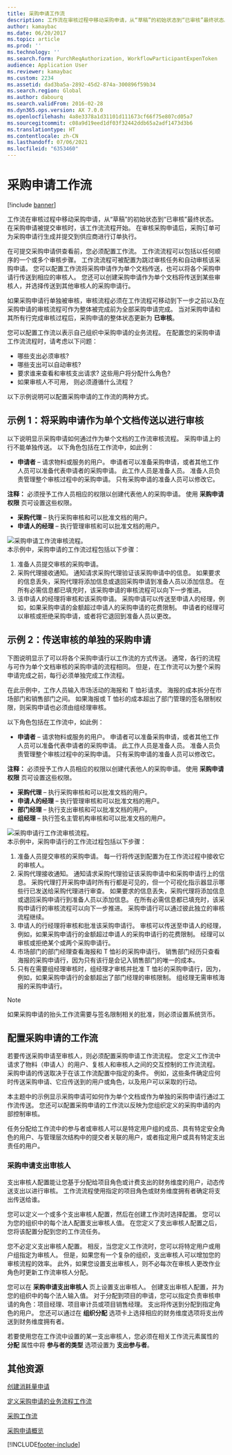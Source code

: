 ```yaml
---
title: 采购申请工作流
description: 工作流在审核过程中移动采购申请，从“草稿”的初始状态到“已审核”最终状态。 在采购申请被提交审核时，该工作流流程开始。 在审核采购申请后，采购订单可为采购申请行生成并提交到供应商进行订单执行。
author: kamaybac
ms.date: 06/20/2017
ms.topic: article
ms.prod: ''
ms.technology: ''
ms.search.form: PurchReqAuthorization, WorkflowParticipantExpenToken
audience: Application User
ms.reviewer: kamaybac
ms.custom: 2234
ms.assetid: dad3ba5a-2892-45d2-874a-300896f59b34
ms.search.region: Global
ms.author: dabourq
ms.search.validFrom: 2016-02-28
ms.dyn365.ops.version: AX 7.0.0
ms.openlocfilehash: 4a8e3378a1d31101d111673cf66f75e807cd05a7
ms.sourcegitcommit: c08a9d19eed1df03f32442ddb65a2adf1473d3b6
ms.translationtype: HT
ms.contentlocale: zh-CN
ms.lasthandoff: 07/06/2021
ms.locfileid: "6353460"
---
```

# <a name="purchase-requisition-workflow"></a>采购申请工作流

[!include [banner](../includes/banner.md)]

工作流在审核过程中移动采购申请，从“草稿”的初始状态到“已审核”最终状态。 在采购申请被提交审核时，该工作流流程开始。 在审核采购申请后，采购订单可为采购申请行生成并提交到供应商进行订单执行。

在可提交采购申请供查看前，您必须配置工作流。 工作流流程可以包括以任何顺序的一个或多个审核步骤。 工作流流程可被配置为跳过审核任务和自动审核该采购申请。 您可以配置工作流将采购申请作为单个文档传送，也可以将各个采购申请行传送到相应的审核人。 您还可以创建采购申请作为单个文档将传送到某些审核人，并选择传送到其他审核人的采购申请行。  

如果采购申请行单独被审核，审核流程必须在工作流程可移动到下一步之前以及在采购申请的审核流程可作为整体被完成前为全部采购申请完成。 当对采购申请和其所有行完成审核过程后，采购申请的整体状态更新为 **已审核**。  

您可以配置工作流以表示自己组织中采购申请的业务流程。 在配置您的采购申请工作流流程时，请考虑以下问题：

-   哪些支出必须审核?
-   哪些支出可以自动审核?
-   要求谁来查看和审核支出请求? 这些用户将分配什么角色?
-   如果审核人不可用， 则必须遵循什么流程？

以下示例说明可以配置采购申请的工作流的两种方式。

## <a name="example-1-route-a-purchase-requisition-as-a-single-document-for-review"></a>示例 1：将采购申请作为单个文档传送以进行审核
以下说明显示采购申请如何通过作为单个文档的工作流审核流程。 采购申请上的行不能单独传送。 以下角色包括在工作流中，如此例：

-   **申请者** – 请求物料或服务的用户。 申请者可以准备采购申请，或者其他工作人员可以准备代表申请者的采购申请。 此工作人员是准备人员。 准备人员负责管理整个审核过程中的采购申请。 只有采购申请的准备人员可以修改它。

**注释：** 必须授予工作人员相应的权限以创建代表他人的采购申请。 使用 **采购申请权限** 页可设置这些权限。

-   **采购代理** – 执行采购审核和可以批准文档的用户。
-   **申请人的经理** – 执行管理审核和可以批准文档的用户。

![采购申请工作流审核流程。](./media/purchreqworkflowoverview_submission.gif)  
本示例中，采购申请的工作流过程包括以下步骤：

1.  准备人员提交审核的采购申请。
2.  采购代理接收通知。 通知请求采购代理验证该采购申请中的信息。 如果要求的信息丢失，采购代理将添加信息或退回采购申请到准备人员以添加信息。 在所有必需信息都已填充时，该采购申请的审核流程可以向下一步推进。
3.  该申请人的经理将审核和该采购申请。 采购申请可以传送至申请人的经理，例如，如果采购申请的金额超过申请人的采购申请的花费限制。 申请者的经理可以审核或拒绝采购申请，或者将它退回到准备人员以更改。

## <a name="example-2-route-the-individual-purchase-requisition-lines-for-review"></a>示例 2：传送审核的单独的采购申请
下图说明显示了可以将各个采购申请行以工作流的方式传送。 通常，各行的流程与可作为单个文档审核的采购申请的流程相同。 但是，在工作流可以为整个采购申请完成之前，每行必须单独完成工作流程。  

在此示例中，工作人员输入市场活动的海报和 T 恤衫请求。 海报的成本拆分在市场部门和销售部门之间。 如果海报或 T 恤衫的成本超出了部门管理的签名限制权限，则采购申请也必须由组经理审核。  

以下角色包括在工作流中，如此例：

-   **申请者** – 请求物料或服务的用户。 申请者可以准备采购申请，或者其他工作人员可以准备代表申请者的采购申请。 此工作人员是准备人员。 准备人员负责管理整个审核过程中的采购申请。 只有采购申请的准备人员可以修改它。

**注释：** 必须授予工作人员相应的权限以创建代表他人的采购申请。 使用 **采购申请权限** 页可设置这些权限。

-   **采购代理** – 执行采购审核和可以批准文档的用户。
-   **申请人的经理** – 执行管理审核和可以批准文档的用户。
-   **部门经理** – 执行支出审核和可以批准文档的用户。
-   **组经理** – 执行签名主管机构审核和可以批准文档的用户。

![采购申请行工作流审核流程。](./media/purchreqlineworkflowoverview.gif)  
本示例中，采购申请行的工作流过程包括以下步骤：

1.  准备人员提交审核的采购申请。 每一行将传送到配置为在工作流过程中接收它的审核人。
2.  采购代理接收通知。 通知请求采购代理验证该采购申请中和采购申请行上的信息。 采购代理打开采购申请时所有行都是可见的，但一个可视化指示器显示哪些行已发送给采购代理进行审查。 如果要求的信息丢失，采购代理将添加信息或退回采购申请行到准备人员以添加信息。 在所有必需信息都已填充时，该采购申请行的审核流程可以向下一步推进。 采购申请行可以通过彼此独立的审核流程继续。
3.  申请人的行经理将审核和批准该采购申请行。 审核可以传送至申请人的经理，例如，如果采购申请行的金额超过申请人的采购申请行的花费限制。 经理可以审核或拒绝某个或两个采购申请行。
4.  市场部门的部门经理查看海报和 T 恤衫的采购申请行。 销售部门经历只查看海报的采购申请行，因为只有该行是会记入销售部门的唯一的成本。
5.  只有在需要组经理审核时，组经理才审核并批准 T 恤衫的采购申请行，因为，例如，如果采购申请行的金额超出了部门经理的审核限制。 组经理无需审核海报的采购申请行。

> [!NOTE]
> 如果采购申请的抬头工作流需要与签名限制相关的批准，则必须设置系统货币。

## <a name="configuring-a-workflow-for-purchase-requisitions"></a>配置采购申请的工作流
若要传送采购申请至审核人，则必须配置采购申请工作流流程。 您定义工作流中请求了物料（申请人）的用户、复核人和审核人之间的交互控制的工作流流程。 采购申请的传送取决于在该工作流配置中指定的条件。 例如，这些条件确定应何时传送采购申请、它应传送到的用户或角色，以及用户可以采取的行动。  

本主题中的示例显示采购申请可如何作为单个文档或作为单独的采购申请行通过工作流传送。 您还可以配置采购申请的工作流以反映为您组织定义的采购申请的内部控制审核。  

任务分配给工作流中的参与者或审核人可以是特定用户组的成员、具有特定安全角色的用户、与管理层次结构中的提交者关联的用户，或者指定用户或具有特定支出责任的用户。

### <a name="purchase-requisition-expenditure-reviewers"></a>采购申请支出审核人

支出审核人配置能让您基于分配给项目角色或计费支出的财务维度的用户，动态传送支出以进行审核。 工作流流程使用指定的项目角色或财务维度拥有者确定将支出传送给谁。  

您可以定义一个或多个支出审核人配置，然后在创建工作流时选择配置。 您可以为您的组织中的每个法人配置支出审核人值。 在您定义了支出审核人配置之后，您将该配置分配到您的工作流任务。  

您不必定义支出审核人配置。 相反，当您定义工作流时，您可以将特定用户或用户组指定为审核人。 但是，如果您有一个复杂的组织，支出审核人可以增加您的审核流程的效率。 此外，如果您设置支出审核人，则不必每次在审核人更改作业角色时更新工作流审核人分配。  

您可以在 **采购申请支出审核人** 页上设置支出审核人。 创建支出审核人配置，并为您的组织中的每个法人输入值。 对于分配到项目的申请，您可以指定负责审核申请的角色：项目经理、项目审计员或项目销售经理。 支出将传送到分配到指定角色的用户。 您还可以通过在 **组织分配** 选项卡上选择相应的财务维度选项将支出传送到财务维度拥有者。  

若要使用您在工作流中设置的某一支出审核人，您必须在相关工作流元素属性的 **分配** 属性中将 **参与者的类型** 选项设置为 **支出参与者**。

## <a name="additional-resources"></a>其他资源

[创建消耗量申请](tasks/create-requisition-consumption.md)

[定义采购申请的业务流程工作流](https://www.microsoft.com/download/details.aspx?id=101821)

[采购工作流](procurement-sourcing-workflows.md)

[采购申请概览](purchase-requisitions-overview.md)





[!INCLUDE[footer-include](../../includes/footer-banner.md)]